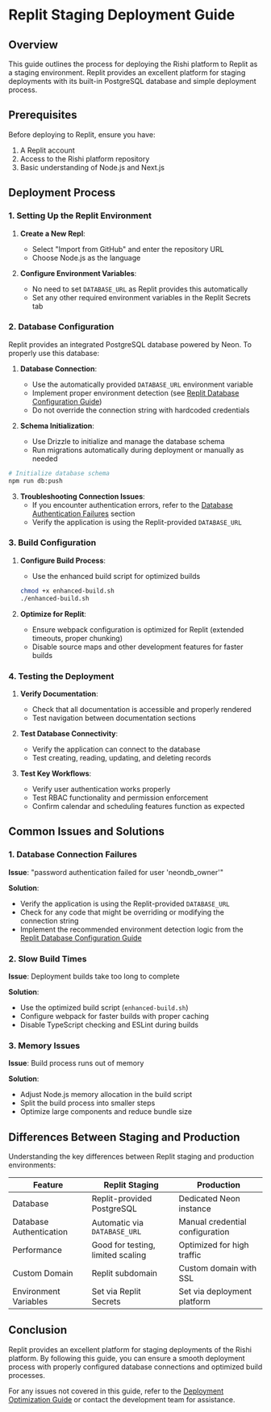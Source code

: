 # Replit Staging Deployment Guide

## Overview

This guide outlines the process for deploying the Rishi platform to Replit as a staging environment. Replit provides an excellent platform for staging deployments with its built-in PostgreSQL database and simple deployment process.

## Prerequisites

Before deploying to Replit, ensure you have:

1. A Replit account
2. Access to the Rishi platform repository
3. Basic understanding of Node.js and Next.js

## Deployment Process

### 1. Setting Up the Replit Environment

1. **Create a New Repl**:

   - Select "Import from GitHub" and enter the repository URL
   - Choose Node.js as the language

2. **Configure Environment Variables**:
   - No need to set `DATABASE_URL` as Replit provides this automatically
   - Set any other required environment variables in the Replit Secrets tab

### 2. Database Configuration

Replit provides an integrated PostgreSQL database powered by Neon. To properly use this database:

1. **Database Connection**:

   - Use the automatically provided `DATABASE_URL` environment variable
   - Implement proper environment detection (see [Replit Database Configuration Guide](./replit-database-configuration.md))
   - Do not override the connection string with hardcoded credentials

2. **Schema Initialization**:
   - Use Drizzle to initialize and manage the database schema
   - Run migrations automatically during deployment or manually as needed

```bash
# Initialize database schema
npm run db:push
```

3. **Troubleshooting Connection Issues**:
   - If you encounter authentication errors, refer to the [Database Authentication Failures](./deployment-optimization-guide.md#database-authentication-failures) section
   - Verify the application is using the Replit-provided `DATABASE_URL`

### 3. Build Configuration

1. **Configure Build Process**:

   - Use the enhanced build script for optimized builds

   ```bash
   chmod +x enhanced-build.sh
   ./enhanced-build.sh
   ```

2. **Optimize for Replit**:
   - Ensure webpack configuration is optimized for Replit (extended timeouts, proper chunking)
   - Disable source maps and other development features for faster builds

### 4. Testing the Deployment

1. **Verify Documentation**:

   - Check that all documentation is accessible and properly rendered
   - Test navigation between documentation sections

2. **Test Database Connectivity**:

   - Verify the application can connect to the database
   - Test creating, reading, updating, and deleting records

3. **Test Key Workflows**:
   - Verify user authentication works properly
   - Test RBAC functionality and permission enforcement
   - Confirm calendar and scheduling features function as expected

## Common Issues and Solutions

### 1. Database Connection Failures

**Issue**: "password authentication failed for user 'neondb_owner'"

**Solution**:

- Verify the application is using the Replit-provided `DATABASE_URL`
- Check for any code that might be overriding or modifying the connection string
- Implement the recommended environment detection logic from the [Replit Database Configuration Guide](./replit-database-configuration.md)

### 2. Slow Build Times

**Issue**: Deployment builds take too long to complete

**Solution**:

- Use the optimized build script (`enhanced-build.sh`)
- Configure webpack for faster builds with proper caching
- Disable TypeScript checking and ESLint during builds

### 3. Memory Issues

**Issue**: Build process runs out of memory

**Solution**:

- Adjust Node.js memory allocation in the build script
- Split the build process into smaller steps
- Optimize large components and reduce bundle size

## Differences Between Staging and Production

Understanding the key differences between Replit staging and production environments:

| Feature                 | Replit Staging                    | Production                      |
| ----------------------- | --------------------------------- | ------------------------------- |
| Database                | Replit-provided PostgreSQL        | Dedicated Neon instance         |
| Database Authentication | Automatic via `DATABASE_URL`      | Manual credential configuration |
| Performance             | Good for testing, limited scaling | Optimized for high traffic      |
| Custom Domain           | Replit subdomain                  | Custom domain with SSL          |
| Environment Variables   | Set via Replit Secrets            | Set via deployment platform     |

## Conclusion

Replit provides an excellent platform for staging deployments of the Rishi platform. By following this guide, you can ensure a smooth deployment process with properly configured database connections and optimized build processes.

For any issues not covered in this guide, refer to the [Deployment Optimization Guide](./deployment-optimization-guide.md) or contact the development team for assistance.
